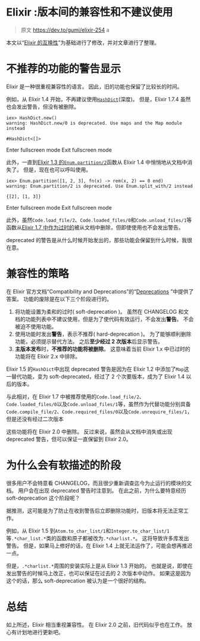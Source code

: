# Elixir :版本间的兼容性和不建议使用

> 原文 https://dev.to/gumi/elixir-254 a

本文以“[Elixir 的互换性](https://qiita.com/melpon/items/c808e546dc6671894ce6)”为基础进行了修改，并对文章进行了整理。

# 不推荐的功能的警告显示

Elixir 是一种很重视兼容性的语言。 因此，旧的功能也保留了比较长的时间。

例如，从 Elixir 1.4 开始，不再建议使用[`HashDict`](https://hexdocs.pm/elixir/HashDict.html)(深度)。 但是，Elixir 1.7.4 虽然也会发出警告，但没有被删除。

```
iex> HashDict.new()
warning: HashDict.new/0 is deprecated. Use maps and the Map module instead

#HashDict<[]> 
```

Enter fullscreen mode Exit fullscreen mode

此外，一直到[Elixir 1.3 的`Enum.partition/2`](https://hexdocs.pm/elixir/1.3.4/Enum.html#partition/2)函数从 Elixir 1.4 中悄悄地从文档中消失了。 但是，现在也可以呼叫使用。

```
iex> Enum.partition([1, 2, 3], fn(x) -> rem(x, 2) == 0 end)
warning: Enum.partition/2 is deprecated. Use Enum.split_with/2 instead

{[2], [1, 3]} 
```

Enter fullscreen mode Exit fullscreen mode

此外，虽然`Code.load_file/2`、`Code.loaded_files/0`和`Code.unload_files/1`等函数从[Elixir 1.7 中作为过时的](https://github.com/elixir-lang/elixir/releases/tag/v1.7.0)被从文档中删除，但即使使用也不会发出警告。

deprecated 的警告是从什么时候开始发出的，那些功能会保留到什么时候，我很在意。

# 兼容性的策略

在 Elixir 官方文档“Compatibility and Deprecations”的“[Deprecations](https://hexdocs.pm/elixir/compatibility-and-deprecations.html#deprecations) ”中提供了答案。 功能的废除是在以下三个阶段进行的。

1.  将功能设置为柔和的过时( soft-deprecation )。 虽然在 CHANGELOG 和文档的功能列表中不建议使用，但是为了使代码有效运行，不会发出**警告**。 不会被迫不使用功能。
2.  使用功能时发出**警告**，表示不推荐( hard-deprecation )。 为了能够顺利删除功能，必须提示替代方法。 之后**至少经过 2 次版本**后显示警告。
3.  **主版本发布**时，**不推荐的功能将被删除**。 这意味着当前 Elixir 1.x 中已过时的功能将在 Elixir 2.x 中排除。

Elixir 1.5 的`HashDict`中出现 deprecated 警告是因为在 Elixir 1.2 中添加了`Map`这一替代功能，变为 soft-deprecated，经过了 2 个次要版本，成为了 Elixir 1.4 以后的版本。

与此相对，在 Elixir 1.7 中被推荐使用的`Code.load_file/2`、`Code.loaded_files/0`以及`Code.unload_files/1`等，虽然作为代替功能分别具备`Code.compile_file/2`、`Code.required_files/0`以及`Code.unrequire_files/1`，但是还没有经过二次版本

这些功能将在 Elixir 2.0 中删除。 反过来说，虽然会从文档中消失或出现 deprecated 警告，但可以保证一直保留到 Elixir 2.0。

# 为什么会有软描述的阶段

很多用户不会特意看 CHANGELOG，而且很少重新调查迄今为止运行的模块的文档。 用户会在出现 deprecated 警告时注意到。 在此之前，为什么要特意经历 soft-deprecation 这个阶段呢？

据推测，这可能是为了防止在收到警告后立即删除功能时，旧版本将无法正常工作。

例如，从 Elixir 1.5 到`Atom.to_char_list/1`和`Integer.to_char_list/1`等`.*char_list.*`类的函数和原子都被改为`.*charlist.*`。 这将导致许多库发出警告。 但是，如果马上修好的话，在 Elixir 1.4 上就无法运作了，可能会想再推迟一点。

但是，`.*charlist.*`周围的安装实际上是从 Elixir 1.3 开始的。 也就是说，即使在发出警告的时候马上改正，也可以保证在过去的 2 次版本中动作。 如果这是因为这个的话，那么 soft-deprecation 被认为是一个很好的结构。

# 总结

如上所述，Elixir 相当重视兼容性。 在 Elixir 2.0 之前，旧代码似乎也在工作。 放心有计划地进行更新吧。